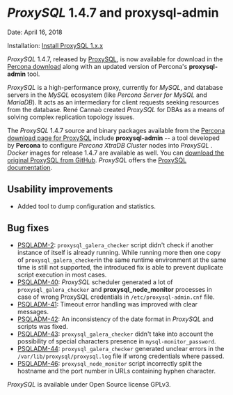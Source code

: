 # *ProxySQL*  1.4.7 and **proxysql-admin**

Date:   April 16, 2018

Installation: [Install ProxySQL 1.x.x](https://docs.percona.com/proxysql/proxysql-v1.html#installing-proxysql-v1)

*ProxySQL* 1.4.7, released by [ProxySQL](https://proxysql.com/), is now available for download in the
[Percona download](https://www.percona.com/downloads/proxysql/) along with an updated version of Percona's **proxysql-admin** tool.

*ProxySQL* is a high-performance proxy, currently for *MySQL*, and database servers in the *MySQL*
ecosystem (like *Percona Server for MySQL* and *MariaDB*). It acts as an intermediary for client requests
seeking resources from the database. René Cannaò created *ProxySQL* for DBAs as a means of
solving complex replication topology issues.

The *ProxySQL* 1.4.7 source and binary packages available from the [Percona
download page for ProxySQL](https://www.percona.com/downloads/proxysql/) include **proxysql-admin** -- a tool developed by **Percona** to
configure *Percona XtraDB Cluster* nodes into *ProxySQL* . *Docker* images for release 1.4.7 are available as well.
You can [download the original ProxySQL from GitHub](https://github.com/sysown/proxysql/releases/tag/v1.4.7). *ProxySQL* offers the [ProxySQL documentation](https://proxysql.com/documentation/).

## **Usability improvements**

- Added tool to dump configuration and statistics.

## **Bug fixes**

- [PSQLADM-2](https://jira.percona.com/browse/PSQLADM-2): `proxysql_galera_checker` script didn't check if
    another instance of itself is already running. While running more
    then one copy of `proxysql_galera_checker`in the same runtime environment at the same time is
    still not supported, the introduced fix is able to prevent duplicate
    script execution in most cases.
- [PSQLADM-40](https://jira.percona.com/browse/PSQLADM-40): *ProxySQL* scheduler generated a lot of `proxysql_galera_checker` and
    **proxysql_node_monitor** processes in case of wrong ProxySQL credentials in `/etc/proxysql-admin.cnf` file.
- [PSQLADM-41](https://jira.percona.com/browse/PSQLADM-41): Timeout error handling
    was improved with clear messages.
- [PSQLADM-42](https://jira.percona.com/browse/PSQLADM-42): An inconsistency of the
    date format in *ProxySQL* and scripts was fixed.
- [PSQLADM-43](https://jira.percona.com/browse/PSQLADM-43): `proxysql_galera_checker` didn't take into
    account the possibility of special characters presence in `mysql-monitor_password`.
- [PSQLADM-44](https://jira.percona.com/browse/PSQLADM-44): `proxysql_galera_checker` generated unclear
    errors in the `/var/lib/proxysql/proxysql.log` file if wrong credentials where passed.
- [PSQLADM-46](https://jira.percona.com/browse/PSQLADM-46): `proxysql_node_monitor` script incorrectly
    split the hostname and the port number in URLs containing hyphen
    character.

*ProxySQL* is available under Open Source license GPLv3.
